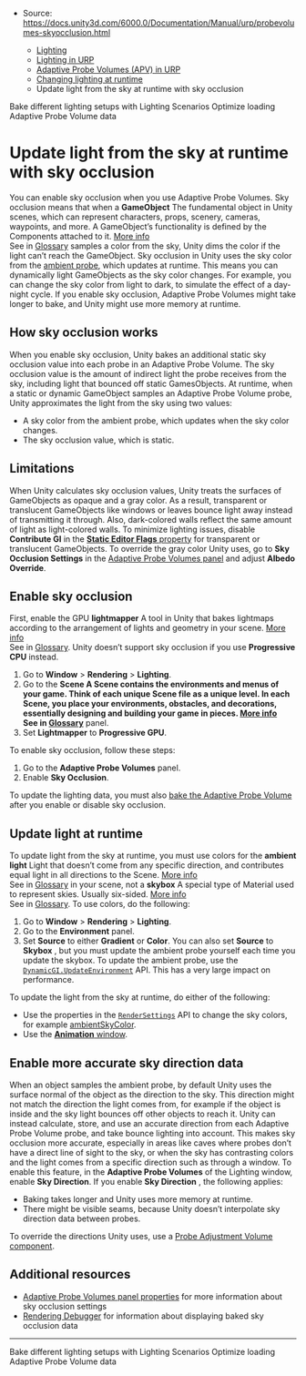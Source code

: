 * Source: https://docs.unity3d.com/6000.0/Documentation/Manual/urp/probevolumes-skyocclusion.html

  * [Lighting](https://docs.unity3d.com/6000.0/Documentation/Manual/LightingOverview.html)
  * [Lighting in URP](https://docs.unity3d.com/6000.0/Documentation/Manual/urp/lighting-landing.html)
  * [Adaptive Probe Volumes (APV) in URP](https://docs.unity3d.com/6000.0/Documentation/Manual/urp/probevolumes.html)
  * [Changing lighting at runtime](https://docs.unity3d.com/6000.0/Documentation/Manual/urp/probe-volumes-change-lighting-at-runtime.html)
  * Update light from the sky at runtime with sky occlusion


[](https://docs.unity3d.com/6000.0/Documentation/Manual/urp/probevolumes-bakedifferentlightingsetups.html)
Bake different lighting setups with Lighting Scenarios
[](https://docs.unity3d.com/6000.0/Documentation/Manual/urp/probevolumes-streaming.html)
Optimize loading Adaptive Probe Volume data
# Update light from the sky at runtime with sky occlusion
You can enable sky occlusion when you use Adaptive Probe Volumes. Sky occlusion means that when a **GameObject** The fundamental object in Unity scenes, which can represent characters, props, scenery, cameras, waypoints, and more. A GameObject’s functionality is defined by the Components attached to it. [More info](https://docs.unity3d.com/6000.0/Documentation/Manual/class-GameObject.html)  
See in [Glossary](https://docs.unity3d.com/6000.0/Documentation/Manual/Glossary.html#GameObject) samples a color from the sky, Unity dims the color if the light can’t reach the GameObject.
Sky occlusion in Unity uses the sky color from the [ambient probe](https://docs.unity3d.com/2023.3/Documentation/ScriptReference/RenderSettings-ambientProbe.html), which updates at runtime. This means you can dynamically light GameObjects as the sky color changes. For example, you can change the sky color from light to dark, to simulate the effect of a day-night cycle.
If you enable sky occlusion, Adaptive Probe Volumes might take longer to bake, and Unity might use more memory at runtime.
## How sky occlusion works
When you enable sky occlusion, Unity bakes an additional static sky occlusion value into each probe in an Adaptive Probe Volume. The sky occlusion value is the amount of indirect light the probe receives from the sky, including light that bounced off static GamesObjects.
At runtime, when a static or dynamic GameObject samples an Adaptive Probe Volume probe, Unity approximates the light from the sky using two values:
  * A sky color from the ambient probe, which updates when the sky color changes.
  * The sky occlusion value, which is static.


## Limitations
When Unity calculates sky occlusion values, Unity treats the surfaces of GameObjects as opaque and a gray color. As a result, transparent or translucent GameObjects like windows or leaves bounce light away instead of transmitting it through. Also, dark-colored walls reflect the same amount of light as light-colored walls. To minimize lighting issues, disable **Contribute GI** in the [**Static Editor Flags** property](https://docs.unity3d.com/6000.0/Documentation/Manual/StaticObjects.html) for transparent or translucent GameObjects.
To override the gray color Unity uses, go to **Sky Occlusion Settings** in the [Adaptive Probe Volumes panel](https://docs.unity3d.com/6000.0/Documentation/Manual/urp/probevolumes-lighting-panel-reference.html#sky-occlusion-settings) and adjust **Albedo Override**.
## Enable sky occlusion
First, enable the GPU **lightmapper** A tool in Unity that bakes lightmaps according to the arrangement of lights and geometry in your scene. [More info](https://docs.unity3d.com/6000.0/Documentation/Manual/Lightmapping.html)  
See in [Glossary](https://docs.unity3d.com/6000.0/Documentation/Manual/Glossary.html#Lightmapper). Unity doesn’t support sky occlusion if you use **Progressive CPU** instead.
  1. Go to **Window** > **Rendering** > **Lighting**.
  2. Go to the ****Scene** A Scene contains the environments and menus of your game. Think of each unique Scene file as a unique level. In each Scene, you place your environments, obstacles, and decorations, essentially designing and building your game in pieces. [More info](https://docs.unity3d.com/6000.0/Documentation/Manual/CreatingScenes.html)  
See in [Glossary](https://docs.unity3d.com/6000.0/Documentation/Manual/Glossary.html#Scene)** panel.
  3. Set **Lightmapper** to **Progressive GPU**.


To enable sky occlusion, follow these steps: 
  1. Go to the **Adaptive Probe Volumes** panel.
  2. Enable **Sky Occlusion**.


To update the lighting data, you must also [bake the Adaptive Probe Volume](https://docs.unity3d.com/6000.0/Documentation/Manual/urp/probevolumes-use.html#add-and-bake-an-adaptive-probe-volume) after you enable or disable sky occlusion.
## Update light at runtime
To update light from the sky at runtime, you must use colors for the **ambient light** Light that doesn’t come from any specific direction, and contributes equal light in all directions to the Scene. [More info](https://docs.unity3d.com/6000.0/Documentation/Manual/lighting-window.html)  
See in [Glossary](https://docs.unity3d.com/6000.0/Documentation/Manual/Glossary.html#Ambientlight) in your scene, not a **skybox** A special type of Material used to represent skies. Usually six-sided. [More info](https://docs.unity3d.com/6000.0/Documentation/Manual/sky-landing.html)  
See in [Glossary](https://docs.unity3d.com/6000.0/Documentation/Manual/Glossary.html#Skybox). To use colors, do the following:
  1. Go to **Window** > **Rendering** > **Lighting**.
  2. Go to the **Environment** panel.
  3. Set **Source** to either **Gradient** or **Color**.
You can also set **Source** to **Skybox** , but you must update the ambient probe yourself each time you update the skybox. To update the ambient probe, use the [`DynamicGI.UpdateEnvironment`](https://docs.unity3d.com/6000.0/Documentation/ScriptReference/DynamicGI.UpdateEnvironment.html) API. This has a very large impact on performance.


To update the light from the sky at runtime, do either of the following:
  * Use the properties in the [`RenderSettings`](https://docs.unity3d.com/ScriptReference/RenderSettings.html) API to change the sky colors, for example [ambientSkyColor](https://docs.unity3d.com/ScriptReference/RenderSettings-ambientSkyColor.html).
  * Use the [**Animation** window](https://docs.unity3d.com/Manual/AnimationEditorGuide.html).


## Enable more accurate sky direction data
When an object samples the ambient probe, by default Unity uses the surface normal of the object as the direction to the sky. This direction might not match the direction the light comes from, for example if the object is inside and the sky light bounces off other objects to reach it.
Unity can instead calculate, store, and use an accurate direction from each Adaptive Probe Volume probe, and take bounce lighting into account. This makes sky occlusion more accurate, especially in areas like caves where probes don’t have a direct line of sight to the sky, or when the sky has contrasting colors and the light comes from a specific direction such as through a window.
To enable this feature, in the **Adaptive Probe Volumes** of the Lighting window, enable **Sky Direction**.
If you enable **Sky Direction** , the following applies:
  * Baking takes longer and Unity uses more memory at runtime.
  * There might be visible seams, because Unity doesn’t interpolate sky direction data between probes.


To override the directions Unity uses, use a [Probe Adjustment Volume component](https://docs.unity3d.com/6000.0/Documentation/Manual/urp/probevolumes-adjustment-volume-component-reference.html).
## Additional resources
  * [Adaptive Probe Volumes panel properties](https://docs.unity3d.com/6000.0/Documentation/Manual/urp/probevolumes-lighting-panel-reference.html#sky-occlusion-settings) for more information about sky occlusion settings
  * [Rendering Debugger](https://docs.unity3d.com/6000.0/Documentation/Manual/urp/features/rendering-debugger-reference.html#probe-volume-panel) for information about displaying baked sky occlusion data


* * *
[](https://docs.unity3d.com/6000.0/Documentation/Manual/urp/probevolumes-bakedifferentlightingsetups.html)
Bake different lighting setups with Lighting Scenarios
[](https://docs.unity3d.com/6000.0/Documentation/Manual/urp/probevolumes-streaming.html)
Optimize loading Adaptive Probe Volume data
